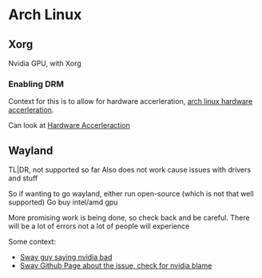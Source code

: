 # Arch Linux
## Xorg
Nvidia GPU, with Xorg

### Enabling DRM
Context for this is to allow for hardware accerleration, [arch linux hardware accerleration](https://wiki.archlinux.org/title/Hardware_video_acceleration#Configuring_VA-API).

Can look at [Hardware Accerleraction](./hardware_accerleration.md)


## Wayland
TL|DR, not supported so far
Also does not work cause issues with drivers and stuff

So if wanting to go wayland, either run open-source (which is not that well supported)
Go buy intel/amd gpu

More promising work is being done, so check back and be careful.
There will be a lot of errors not a lot of people will experience


Some context:
- [Sway guy saying nvidia bad](https://drewdevault.com/2017/10/26/Fuck-you-nvidia.html)
- [Sway Github Page about the issue, check for nvidia blame](https://github.com/swaywm/sway/blame/master/sway/main.c)